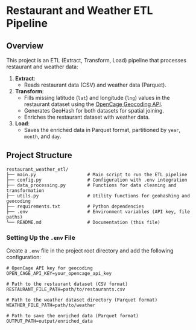 # **Restaurant and Weather ETL Pipeline**

## **Overview**
This project is an ETL (Extract, Transform, Load) pipeline that processes restaurant and weather data:
1. **Extract**:
   - Reads restaurant data (CSV) and weather data (Parquet).
2. **Transform**:
   - Fills missing latitude (`lat`) and longitude (`lng`) values in the restaurant dataset using the [OpenCage Geocoding API](https://opencagedata.com/).
   - Generates GeoHash for both datasets for spatial joining.
   - Enriches the restaurant dataset with weather data.
3. **Load**:
   - Saves the enriched data in Parquet format, partitioned by `year`, `month`, and `day`.

## **Project Structure**
```plaintext
restaurant_weather_etl/
├── main.py                   # Main script to run the ETL pipeline
├── config.py                 # Configuration with .env integration
├── data_processing.py        # Functions for data cleaning and transformation
├── utils.py                  # Utility functions for geohashing and geocoding
├── requirements.txt          # Python dependencies
├── .env                      # Environment variables (API key, file paths)
└── README.md                 # Documentation (this file)
```

### **Setting Up the `.env` File**

Create a `.env` file in the project root directory and add the following configuration:

```env
# OpenCage API key for geocoding
OPEN_CAGE_API_KEY=your_opencage_api_key

# Path to the restaurant dataset (CSV format)
RESTAURANT_FILE_PATH=path/to/restaurants.csv

# Path to the weather dataset directory (Parquet format)
WEATHER_FILE_PATH=path/to/weather

# Path to save the enriched data (Parquet format)
OUTPUT_PATH=output/enriched_data



